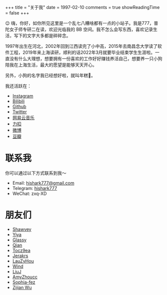 +++
title = "关于我"
date = 1997-02-10
comments = true
showReadingTime = false
+++

😉 嗨，你好，如你所见这里是一个乱七八糟啥都有一点的小站子。我是777，普陀女子师专研二在读，欢迎光临我的 BB 空间。我不怎么会写东西，喜欢记录生活，写下的文字大多都是碎碎念。

1997年出生在河北，2002年回到江西读完了小中高，2015年去南昌念大学读了软件工程，2019年来上海读研，顺利的话2022年3月就要毕业结束学生生涯啦。一直没有什么大理想，想要拥有一份喜欢的工作好好赚钱养活自己，想要养一只小狗陪我在上海生活，最大的愿望是能够天天开心。

另外，小狗的名字我已经想好啦，就叫年糕🐶。

我还活跃在：

- [Instagram](https://www.instagram.com/hishark777) 
- [Bilibili](https://space.bilibili.com/167148/#/channel/detail?cid=55848)
- [Github](https://github.com/hishark/)
- [Twitter](https://twitter.com/hishark777) 
- [网易云音乐](http://music.163.com/#/user/home?id=97746388) 
- [力扣](https://leetcode-cn.com/u/hishark/) 
- [微博](https://weibo.com/hishark777) 
- [豆瓣](https://www.douban.com/people/hishark/)


# 联系我

你可以通过以下方式联系到我～

- Email: [hishark777@gmail.com](mailto:hishark777@gmail.com)
- Telegram: [hishark777](https://t.me/hishark777)
- WeChat: zxq-XD

# 朋友们

- [Shawvey](https://shawvey.github.io)
- [Yiya](https://yiyacheng.github.io)
- [Glassy](glassywu.github.io)
- [Qian](https://miaodzz.github.io/)
- [Tocz9ea](https://blog.tocz9ea.com)
- [Jerakrs](https://jerakrs.github.io/)
- [LauZyHou](https://blog.csdn.net/SHU15121856)
- [Wind](https://roaringwind.github.io)
- [LiuJ](https://lliujj.github.io)
- [AmyZhoucc](https://amyzhoucc.github.io/)
- [Sophia-fez](https://sophia-fez.blog.csdn.net/)
- [Zijian Wu](https://zijianlalala.github.io/)

<!-- - [Mo](http://moqiling.net) -->